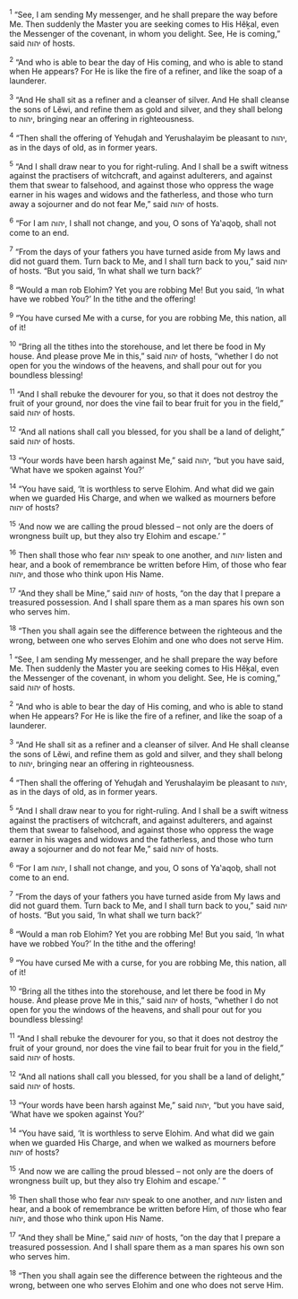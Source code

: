 <sup>1</sup> “See, I am sending My messenger, and he shall prepare the way before Me. Then suddenly the Master you are seeking comes to His Hĕḵal, even the Messenger of the covenant, in whom you delight. See, He is coming,” said יהוה of hosts.

<sup>2</sup> “And who is able to bear the day of His coming, and who is able to stand when He appears? For He is like the fire of a refiner, and like the soap of a launderer.

<sup>3</sup> “And He shall sit as a refiner and a cleanser of silver. And He shall cleanse the sons of Lĕwi, and refine them as gold and silver, and they shall belong to יהוה, bringing near an offering in righteousness.

<sup>4</sup> “Then shall the offering of Yehuḏah and Yerushalayim be pleasant to יהוה, as in the days of old, as in former years.

<sup>5</sup> “And I shall draw near to you for right-ruling. And I shall be a swift witness against the practisers of witchcraft, and against adulterers, and against them that swear to falsehood, and against those who oppress the wage earner in his wages and widows and the fatherless, and those who turn away a sojourner and do not fear Me,” said יהוה of hosts.

<sup>6</sup> “For I am יהוה, I shall not change, and you, O sons of Ya‛aqoḇ, shall not come to an end.

<sup>7</sup> “From the days of your fathers you have turned aside from My laws and did not guard them. Turn back to Me, and I shall turn back to you,” said יהוה of hosts. “But you said, ‘In what shall we turn back?’

<sup>8</sup> “Would a man rob Elohim? Yet you are robbing Me! But you said, ‘In what have we robbed You?’ In the tithe and the offering!

<sup>9</sup> “You have cursed Me with a curse, for you are robbing Me, this nation, all of it!

<sup>10</sup> “Bring all the tithes into the storehouse, and let there be food in My house. And please prove Me in this,” said יהוה of hosts, “whether I do not open for you the windows of the heavens, and shall pour out for you boundless blessing!

<sup>11</sup> “And I shall rebuke the devourer for you, so that it does not destroy the fruit of your ground, nor does the vine fail to bear fruit for you in the field,” said יהוה of hosts.

<sup>12</sup> “And all nations shall call you blessed, for you shall be a land of delight,” said יהוה of hosts.

<sup>13</sup> “Your words have been harsh against Me,” said יהוה, “but you have said, ‘What have we spoken against You?’

<sup>14</sup> “You have said, ‘It is worthless to serve Elohim. And what did we gain when we guarded His Charge, and when we walked as mourners before יהוה of hosts?

<sup>15</sup> ‘And now we are calling the proud blessed – not only are the doers of wrongness built up, but they also try Elohim and escape.’ ”

<sup>16</sup> Then shall those who fear יהוה speak to one another, and יהוה listen and hear, and a book of remembrance be written before Him, of those who fear יהוה, and those who think upon His Name.

<sup>17</sup> “And they shall be Mine,” said יהוה of hosts, “on the day that I prepare a treasured possession. And I shall spare them as a man spares his own son who serves him.

<sup>18</sup> “Then you shall again see the difference between the righteous and the wrong, between one who serves Elohim and one who does not serve Him.

<sup>1</sup> “See, I am sending My messenger, and he shall prepare the way before Me. Then suddenly the Master you are seeking comes to His Hĕḵal, even the Messenger of the covenant, in whom you delight. See, He is coming,” said יהוה of hosts.

<sup>2</sup> “And who is able to bear the day of His coming, and who is able to stand when He appears? For He is like the fire of a refiner, and like the soap of a launderer.

<sup>3</sup> “And He shall sit as a refiner and a cleanser of silver. And He shall cleanse the sons of Lĕwi, and refine them as gold and silver, and they shall belong to יהוה, bringing near an offering in righteousness.

<sup>4</sup> “Then shall the offering of Yehuḏah and Yerushalayim be pleasant to יהוה, as in the days of old, as in former years.

<sup>5</sup> “And I shall draw near to you for right-ruling. And I shall be a swift witness against the practisers of witchcraft, and against adulterers, and against them that swear to falsehood, and against those who oppress the wage earner in his wages and widows and the fatherless, and those who turn away a sojourner and do not fear Me,” said יהוה of hosts.

<sup>6</sup> “For I am יהוה, I shall not change, and you, O sons of Ya‛aqoḇ, shall not come to an end.

<sup>7</sup> “From the days of your fathers you have turned aside from My laws and did not guard them. Turn back to Me, and I shall turn back to you,” said יהוה of hosts. “But you said, ‘In what shall we turn back?’

<sup>8</sup> “Would a man rob Elohim? Yet you are robbing Me! But you said, ‘In what have we robbed You?’ In the tithe and the offering!

<sup>9</sup> “You have cursed Me with a curse, for you are robbing Me, this nation, all of it!

<sup>10</sup> “Bring all the tithes into the storehouse, and let there be food in My house. And please prove Me in this,” said יהוה of hosts, “whether I do not open for you the windows of the heavens, and shall pour out for you boundless blessing!

<sup>11</sup> “And I shall rebuke the devourer for you, so that it does not destroy the fruit of your ground, nor does the vine fail to bear fruit for you in the field,” said יהוה of hosts.

<sup>12</sup> “And all nations shall call you blessed, for you shall be a land of delight,” said יהוה of hosts.

<sup>13</sup> “Your words have been harsh against Me,” said יהוה, “but you have said, ‘What have we spoken against You?’

<sup>14</sup> “You have said, ‘It is worthless to serve Elohim. And what did we gain when we guarded His Charge, and when we walked as mourners before יהוה of hosts?

<sup>15</sup> ‘And now we are calling the proud blessed – not only are the doers of wrongness built up, but they also try Elohim and escape.’ ”

<sup>16</sup> Then shall those who fear יהוה speak to one another, and יהוה listen and hear, and a book of remembrance be written before Him, of those who fear יהוה, and those who think upon His Name.

<sup>17</sup> “And they shall be Mine,” said יהוה of hosts, “on the day that I prepare a treasured possession. And I shall spare them as a man spares his own son who serves him.

<sup>18</sup> “Then you shall again see the difference between the righteous and the wrong, between one who serves Elohim and one who does not serve Him.

